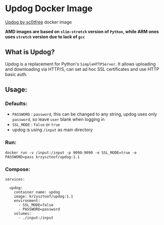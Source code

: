 # Updog Docker Image
[Updog by sc0tfree](https://github.com/sc0tfree/updog) docker image

**AMD images are based on `slim-stretch` version of `Python`, while ARM ones uses `stretch` version due to lack of `gcc`** 


## What is Updog?
Updog is a replacement for Python's `SimpleHTTPServer`. It allows uploading and downloading via HTTP/S, can set ad hoc SSL certificates and use HTTP basic auth.

## Usage:
### Defaults:
* `PASSWORD` : `password`, this can be changed to any string, updog uses only `password`, so leave `user` blank when logging in 
* `SSL_MODE` : `false` or `true`
*  updog is using `/input` as main directory

### Run:
```
docker run -v /input:/input -p 9090:9090 -e SSL_MODE=true -e PASSWORD=pass krzysztoof/updog:1.1
```

### Compose:

```
services:

  updog:
    container_name: updog
    image: krzysztoof/updog:1.1
    environment:
      - SSL_MODE=false
      - PASSWORD=password
    volumes: 
      - ./input:/input 
```
